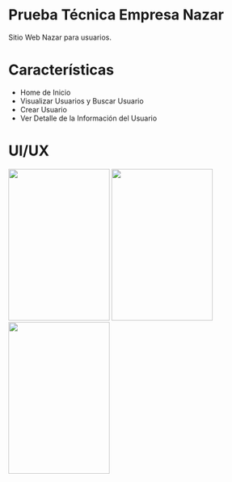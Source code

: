 # Prueba Técnica Empresa Nazar

Sitio Web Nazar para usuarios.

# Características

* Home de Inicio
* Visualizar Usuarios y Buscar Usuario
* Crear Usuario
* Ver Detalle de la Información del Usuario

# UI/UX

<img src="https://github.com/mjarancibiasuazo/app-futbolito/assets/74749393/1848d541-573a-4721-b955-de2c44e1dc21" width="200" height="300">
<img src="https://github.com/mjarancibiasuazo/app-futbolito/assets/74749393/4eac8a7b-4121-49f8-b72f-f722920336cf" width="200" height="300"> 
<img src="https://github.com/mjarancibiasuazo/app-futbolito/assets/74749393/b5e2caa6-e075-4fab-b0c0-704997ac6a97" width="200" height="300">



 
